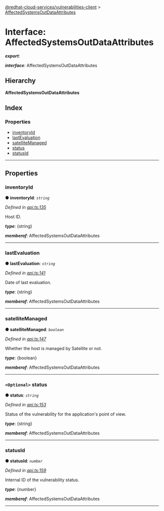 [@redhat-cloud-services/vulnerabilities-client](../README.md) > [AffectedSystemsOutDataAttributes](../interfaces/affectedsystemsoutdataattributes.md)

# Interface: AffectedSystemsOutDataAttributes

*__export__*: 

*__interface__*: AffectedSystemsOutDataAttributes

## Hierarchy

**AffectedSystemsOutDataAttributes**

## Index

### Properties

* [inventoryId](affectedsystemsoutdataattributes.md#inventoryid)
* [lastEvaluation](affectedsystemsoutdataattributes.md#lastevaluation)
* [satelliteManaged](affectedsystemsoutdataattributes.md#satellitemanaged)
* [status](affectedsystemsoutdataattributes.md#status)
* [statusId](affectedsystemsoutdataattributes.md#statusid)

---

## Properties

<a id="inventoryid"></a>

###  inventoryId

**● inventoryId**: *`string`*

*Defined in [api.ts:135](https://github.com/RedHatInsights/javascript-clients/blob/master/packages/vulnerabilities/api.ts#L135)*

Host ID.

*__type__*: {string}

*__memberof__*: AffectedSystemsOutDataAttributes

___
<a id="lastevaluation"></a>

###  lastEvaluation

**● lastEvaluation**: *`string`*

*Defined in [api.ts:141](https://github.com/RedHatInsights/javascript-clients/blob/master/packages/vulnerabilities/api.ts#L141)*

Date of last evaluation.

*__type__*: {string}

*__memberof__*: AffectedSystemsOutDataAttributes

___
<a id="satellitemanaged"></a>

###  satelliteManaged

**● satelliteManaged**: *`boolean`*

*Defined in [api.ts:147](https://github.com/RedHatInsights/javascript-clients/blob/master/packages/vulnerabilities/api.ts#L147)*

Whether the host is managed by Satellite or not.

*__type__*: {boolean}

*__memberof__*: AffectedSystemsOutDataAttributes

___
<a id="status"></a>

### `<Optional>` status

**● status**: *`string`*

*Defined in [api.ts:153](https://github.com/RedHatInsights/javascript-clients/blob/master/packages/vulnerabilities/api.ts#L153)*

Status of the vulnerability for the application's point of view.

*__type__*: {string}

*__memberof__*: AffectedSystemsOutDataAttributes

___
<a id="statusid"></a>

###  statusId

**● statusId**: *`number`*

*Defined in [api.ts:159](https://github.com/RedHatInsights/javascript-clients/blob/master/packages/vulnerabilities/api.ts#L159)*

Internal ID of the vulnerability status.

*__type__*: {number}

*__memberof__*: AffectedSystemsOutDataAttributes

___

